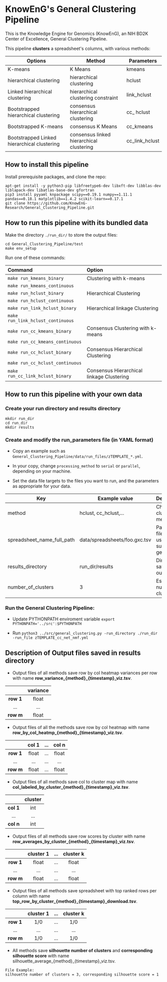 # KnowEnG's General Clustering Pipeline 
This is the Knowledge Engine for Genomics (KnowEnG), an NIH BD2K Center of Excellence, General Clustering Pipeline.

This pipeline **clusters** a spreadsheet's columns, with various methods:

| **Options**                                      | **Method**                                   | **Parameters** |
| ------------------------------------------------ | ---------------------------------------------| -------------- |
| K-means                                          | K Means                                      | kmeans         |
| hierarchical clustering                          | hierarchical clustering                      | hclust         |
| Linked hierarchical clustering                   | hierarchical clustering constraint           | link_hclust    |
| Bootstrapped hierarchical clustering             | consensus hierarchical clustering            | cc_ hclust     |
| Bootstrapped K-means                             | consensus K Means                            | cc_kmeans      |
| Bootstrapped Linked hierarchical clustering      | consensus linked hierarchical clustering     | cc_link_hclust |     

## How to install this pipeline
Install prerequisite packages, and clone the repo:
```
apt-get install -y python3-pip libfreetype6-dev libxft-dev libblas-dev liblapack-dev libatlas-base-dev gfortran
pip3 install pyyaml knpackage scipy==0.19.1 numpy==1.11.1 pandas==0.18.1 matplotlib==1.4.2 scikit-learn==0.17.1 
git clone https://github.com/KnowEnG-Research/General_Clustering_Pipeline.git
```

## How to run this pipeline with its bundled data
Make the directory `./run_dir/` to store the output files:
```
cd General_Clustering_Pipeline/test
make env_setup
```

Run one of these commands:

| **Command**                     | **Option**                                 | 
|:------------------------------- |:-------------------------------------------| 
| `make run_kmeans_binary`          | Clustering with k-means                    |
| `make run_kmeans_continuous`      |                                            |
| `make run_hclust_binary`          | Hierarchical Clustering                    |
| `make run_hclust_continuous`      |                                            |
| `make run_link_hclust_binary`     | Hierarchical linkage Clustering            |
| `make run_link_hclust_continuous` |                                            |
| `make run_cc_kmeans_binary`       | Consensus Clustering with k-means          |
| `make run_cc_kmeans_continuous`   |                                            |
| `make run_cc_hclust_binary`       | Consensus Hierarchical Clustering          |
| `make run_cc_hclust_continuous`   |                                            |
| `make run_cc_link_hclust_binary`  | Consensus Hierarchical linkage Clustering  |


## How to run this pipeline with your own data
### Create your run directory and results directory
```
mkdir run_dir
cd run_dir
mkdir results
```

### Create and modify the run_parameters file (in YAML format)
- Copy an example such as `General_Clustering_Pipeline/data/run_files/zTEMPLATE_*.yml`.

- In your copy, change `processing_method` to `serial` or `parallel`, depending on your machine.

- Set the data file targets to the files you want to run, and the parameters as appropriate for your data.

| **Key**                    | **Example value**             | **Description**                               |
| -------------------------  | ----------------------------- | --------------------------------------------- |
| method                     | hclust, cc_hclust,...         | Choose clustering method                      |
| spreadsheet_name_full_path | data/spreadsheets/foo.gxc.tsv | Path and file name of user-supplied gene sets |
| results_directory          | run_dir/results               | Directory to save the output files            |
| number_of_clusters         | 3                             | Estimated number of clusters                  |

<!-- Also: nearest_neighbors, top_number_of_rows, cluster_ip_address, cluster_shared_ram, cluster_shared_volumn -->

### Run the General Clustering Pipeline:
  * Update PYTHONPATH enviroment variable
   `export PYTHONPATH='../src':$PYTHONPATH` 

  * Run
  `python3 ../src/general_clustering.py -run_directory ./run_dir -run_file zTEMPLATE_cc_net_nmf.yml`

## Description of Output files saved in results directory

* Output files of all  methods save row by col heatmap variances per row with name **row_variance_{method}_{timestamp}_viz.tsv**.</br>

 |  |**variance**|
 | :--------------------: |:--------------------:|
 | **row 1**              |float                 |
 |...                     |...                   |
 | **row m**              | float                |

* Output files of all the methods save row by col heatmap with name **row_by_col_heatmp_{method}_{timestamp}_viz.tsv**.</br>

 |  |**col 1**|...|**col n**|
 | :--------------------: |:--------------------:|:--------------------:|:--------------------:|
 | **row 1**              |float                 |...                   |float                 |
 |...                     |...                   |...                   |...                   |  
 | **row m**              |float                 |...                   |float                 |

 
* Output files of all  methods save col to cluster map with name **col_labeled_by_cluster_{method}_{timestamp}_viz.tsv**.</br>

 |    |**cluster**|
 | :--------------------: |:--------------------:|
 | **col 1**              |int                   |
 |...                     |...                   |
 | **col n**              |int                   |
 
* Output files of all  methods save row scores by cluster with name **row_averages_by_cluster_{method}_{timestamp}_viz.tsv**.</br>

 |  |**cluster 1**|...|**cluster k**|
 | :--------------------: |:--------------------:|:--------------------:|:--------------------:|
 | **row 1**              |float                 |...                   |float                 |
 |...                     |...                   |...                   |...                   |
 | **row m**              |float                 |...                   |float                 |
 
* Output files of all  methods save spreadsheet with top ranked rows per column with name **top_row_by_cluster_{method}_{timestamp}_download.tsv**.</br>

 |  |**cluster 1**|...|**cluster k**|
 | :--------------------: |:--------------------:|:--------------------:|:--------------------:|
 | **row 1**              |1/0                   |...                   |1/0                   |
 |...                     |...                   |...                   |...                   |
 | **row m**              |1/0                   |...                   |1/0                   |
  
* All  methods save **silhouette number of clusters** and **corresponding silhouette score** with name silhouette_average\_{method}\_{timestamp}\_viz.tsv.</br>
 ```
 File Example: 
 silhouette number of clusters = 3, corresponding silhouette score = 1
 ```
